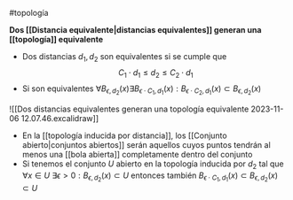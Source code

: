 #topología 

**Dos [[Distancia equivalente|distancias equivalentes]] generan una [[topología]] equivalente**

- Dos distancias $d_1,d_2$ son equivalentes si se cumple que $$C_1 \cdot d_1 \leq d_2 \leq C_2 \cdot d_1$$
- Si son equivalentes $\forall B_{\epsilon,d_2}(x) \exists B_{\epsilon \cdot C_1, d_1}(x):B_{\epsilon \cdot C_2, d_1}(x) \subset B_{\epsilon,d_2}(x)$

![[Dos distancias equivalentes generan una topología equivalente 2023-11-06 12.07.46.excalidraw]]

- En la [[topología inducida por distancia]], los [[Conjunto abierto|conjuntos abiertos]] serán aquellos cuyos puntos tendrán al menos una [[bola abierta]] completamente dentro del conjunto
- Si tenemos el conjunto $U$ abierto en la topología inducida por $d_2$ tal que $\forall x \in U$ $\exists \epsilon > 0 : B_{\epsilon,d_2}(x) \subset U$ entonces también $B_{\epsilon \cdot C_1, d_1}(x) \subset B_{\epsilon,d_2}(x) \subset U$
